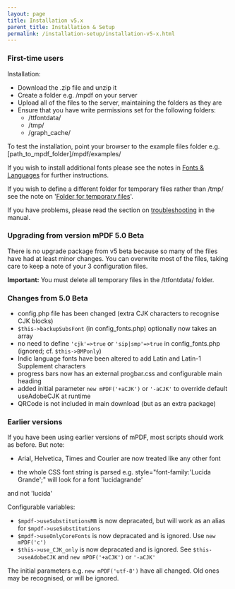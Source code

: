 ```yaml
---
layout: page
title: Installation v5.x
parent_title: Installation & Setup
permalink: /installation-setup/installation-v5-x.html
---
```


<div id="bpmbook" class="bpmbook" style="direction:ltr;">
<div class="topic_user_field">
<div id="U0">
<h3>First-time users</h3>
<p>Installation:</p>
<ul>
<li>Download the .zip file and unzip it</li>
<li>Create a folder e.g. <span class="filename">/mpdf</span> on your server </li>
<li>Upload all of the files to the server, maintaining the folders as they are </li>
<li>Ensure that you have write permissions set for the following folders:
<ul>
<li><span class="filename">/ttfontdata/</span> 

</li>
<li><span class="filename">/tmp/</span> 

</li>
<li><span class="filename">/graph_cache/</span></li>
</ul>
</li>
</ul>
<p>To test the installation, point your browser to the example files folder e.g. <span class="filename">[path_to_mpdf_folder]/mpdf/examples/</span></p>
<p>If you wish to install additional fonts please see the notes in <a href="/fonts-languages/fonts-in-mpdf-5-x.html">Fonts &amp; Languages</a> for further instructions.</p>
<p>If you wish to define a different folder for temporary files rather than <span class="filename">/tmp/</span> see the note on '<a href="/installation-setup/folders-for-temporary-files.html">Folder for temporary files</a>'.</p>
<p>If you have problems, please read the section on <a href="/troubleshooting/known-issues.html">troubleshooting</a> in the manual.</p>
<h3>

Upgrading from version mPDF 5.0 Beta

</h3>
<p>There is no upgrade package from v5 beta because so many of the files have had at least minor changes. You can overwrite most of the files, taking care to keep a note of your 3 configuration files.</p>

<div class="alert alert-info" role="alert"><b>Important:</b> You must delete all temporary files in the <span class="filename">/ttfontdata/</span> folder.</div>
<h3>Changes from 5.0 Beta</h3>
<ul>
<li>config.php file has been changed (extra CJK characters to recognise CJK blocks)</li>
<li><code>$this-&gt;backupSubsFont</code> (in <span class="filename">config_fonts.php</span>) optionally now takes an array</li>
<li>no need to define <code>'cjk'=&gt;true</code> or <code>'sip|smp'=&gt;true</code> in <span class="filename">config_fonts.php</span> (ignored; cf. <code>$this-&gt;BMPonly</code>)</li>
<li>Indic language fonts have been altered to add Latin and Latin-1 Supplement characters</li>
<li>progress bars now has an external progbar.css and configurable main heading</li>
<li>added initial parameter <code>new mPDF('+aCJK')</code> or <code>'-aCJK'</code> to override default useAdobeCJK at runtime</li>
<li>QRCode is not included in main download (but as an extra package)</li>
</ul>
<h3>Earlier versions</h3>
<p>If you have been using earlier versions of mPDF, most scripts should work as before. But note:

- Arial, Helvetica, Times and Courier are now treated like any other font

- the whole CSS font string is parsed e.g. style="font-family:'Lucida Grande';" will look for a font 'lucidagrande'

and not 'lucida'</p>
<p>Configurable variables:</p>
<ul>
<li><code>$mpdf-&gt;useSubstitutionsMB</code> is now depracated, but will work as an alias for <code>$mpdf-&gt;useSubstitutions</code></li>
<li><code>$mpdf-&gt;useOnlyCoreFonts</code> is now depracated and is ignored. Use <code>new mPDF('c')</code></li>
<li><code>$this-&gt;use_CJK_only</code> is now depracated and is ignored. See <code>$this-&gt;useAdobeCJK</code> and <code>new mPDF('+aCJK')</code> or <code>'-aCJK'</code></li>
</ul>
<p>The initial parameters e.g. <code>new mPDF('utf-8')</code> have all changed. Old ones may be recognised, or will be ignored.</p>
<p>&nbsp;</p>
</div>
</div>

